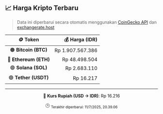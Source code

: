

<!-- HARGA_KRIPTO -->
## 📈 Harga Kripto Terbaru

> Data ini diperbarui secara otomatis menggunakan [CoinGecko API](https://www.coingecko.com/) dan [exchangerate.host](https://exchangerate.host/)

<div align="center">

| 🪙 Token | 💰 Harga (IDR) |
|:------:|---------------:|
| 🟠 **Bitcoin (BTC)**   | Rp 1.907.567.386 |
| 🔵 **Ethereum (ETH)**  | Rp 48.498.504 |
| 🟣 **Solana (SOL)**    | Rp 2.683.110 |
| 🟢 **Tether (USDT)**   | Rp 16.217 |

---

💱 **Kurs Rupiah (USD → IDR)**: Rp 16.216

🕒 <sub>Terakhir diperbarui: 11/7/2025, 20.39.06</sub>

</div>
<!-- /HARGA_KRIPTO -->